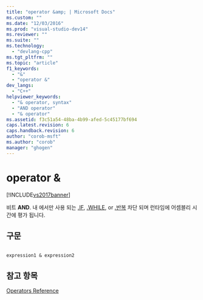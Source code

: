 ```yaml
---
title: "operator &amp; | Microsoft Docs"
ms.custom: ""
ms.date: "12/03/2016"
ms.prod: "visual-studio-dev14"
ms.reviewer: ""
ms.suite: ""
ms.technology: 
  - "devlang-cpp"
ms.tgt_pltfrm: ""
ms.topic: "article"
f1_keywords: 
  - "&"
  - "operator &"
dev_langs: 
  - "C++"
helpviewer_keywords: 
  - "& operator, syntax"
  - "AND operator"
  - "& operator"
ms.assetid: f3c51a54-48ba-4b99-afed-5c45177bf694
caps.latest.revision: 6
caps.handback.revision: 6
author: "corob-msft"
ms.author: "corob"
manager: "ghogen"
---
```

# operator &amp;
[!INCLUDE[vs2017banner](../../assembler/inline/includes/vs2017banner.md)]

비트  **AND**.  내 에서만 사용 되는  [.IF](../../assembler/masm/dot-if.md), [.WHILE](../../assembler/masm/dot-while.md), or [.반복](../../assembler/masm/dot-repeat.md) 차단 되며 런타임에 어셈블리 시간에 평가 됩니다.  
  
## 구문  
  
```  
  
expression1 & expression2  
```  
  
## 참고 항목  
 [Operators Reference](../../assembler/masm/operators-reference.md)